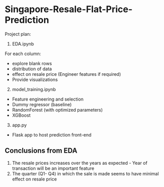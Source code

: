 # Singapore-Resale-Flat-Price-Prediction

Project plan:

1. EDA.ipynb

For each column:
* explore blank rows
* distribution of data
* effect on resale price (Engineer features if required)
* Provide visualizations

2. model_training.ipynb
* Feature engineering and selection 
* Dummy regressor (baseline)
* RandomForest (with optimized parameters)
* XGBoost 

3. app.py
* Flask app to host prediction front-end

## Conclusions from EDA

1. The resale prices increases over the years as expected - Year of transaction will be an important feature
2. The quarter (Q1- Q4) in which the sale is made seems to have minimal effect on resale price